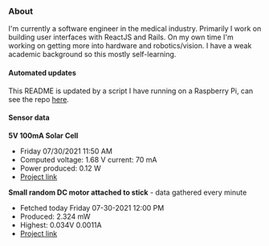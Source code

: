 ### About
I'm currently a software engineer in the medical industry. Primarily I work on building user interfaces with ReactJS and Rails. On my own time I'm working on getting more into hardware and robotics/vision. I have a weak academic background so this mostly self-learning.

#### Automated updates
This README is updated by a script I have running on a Raspberry Pi, can see the repo [here](https://github.com/jdc-cunningham/raspi-git-repo-updater).

#### Sensor data
**5V 100mA Solar Cell**
- Friday 07/30/2021 11:50 AM
- Computed voltage: 1.68 V current: 70 mA
- Power produced: 0.12 W
- [Project link](https://github.com/jdc-cunningham/raspisolarplotter)

**Small random DC motor attached to stick** - data gathered every minute
- Fetched today Friday 07-30-2021 12:00 PM
- Produced: 2.324 mW
- Highest: 0.034V 0.0011A
- [Project link](https://github.com/jdc-cunningham/turbine-raspi)